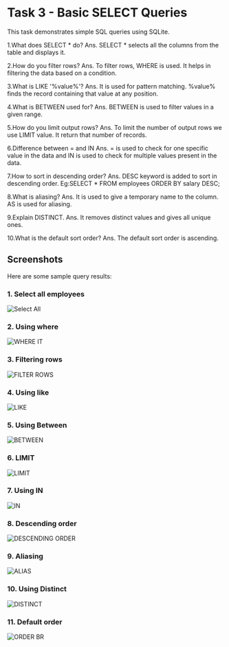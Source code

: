 # Task 3 - Basic SELECT Queries

This task demonstrates simple SQL queries using SQLite.



 1.What does SELECT * do?
Ans. SELECT * selects all the columns from the table and displays it.

 2.How do you filter rows?
Ans. To filter rows, WHERE is used. It helps in filtering the data based on a condition.
 
 3.What is LIKE '%value%'?
Ans. It is used for pattern matching. %value% finds the record containing that value at any position.

 4.What is BETWEEN used for?
Ans. BETWEEN is used to filter values in a given range.

 5.How do you limit output rows?
Ans. To limit the number of output rows we use LIMIT value. It return that number of records.

 6.Difference between = and IN
Ans. = is used to check for one specific value in the data and IN is used to check for multiple values present in the data.

 7.How to sort in descending order?
Ans. DESC keyword is added to sort in descending order. Eg:SELECT * FROM employees ORDER BY salary DESC;

 8.What is aliasing?
Ans. It is used to give a temporary name to the column. AS is used for aliasing.

 9.Explain DISTINCT.
Ans. It removes distinct values and gives all unique ones.

 10.What is the default sort order?
Ans. The default sort order is ascending.


## Screenshots

Here are some sample query results:

### 1. Select all employees
![Select All](screenshot/selectall.png)

### 2. Using where
![WHERE IT](screenshot/where.png)

### 3. Filtering rows
![FILTER ROWS](screenshot/Screenshot3.png)

### 4. Using like
![LIKE](screenshot/Screenshot4.png)

### 5. Using Between
![BETWEEN](screenshot/Screenshot5.png)

### 6. LIMIT
![LIMIT](screenshot/Screenshot6.png)

### 7. Using IN
![IN](screenshot/Screenshot10.png)

### 8. Descending order
![DESCENDING ORDER](screenshot/Screenshot7.png)

### 9. Aliasing
![ALIAS](screenshot/Screenshot12.png)

### 10. Using Distinct
![DISTINCT](screenshot/Screenshot9.png)

### 11. Default order
![ORDER BR](screenshot/Screenshot11.png)
